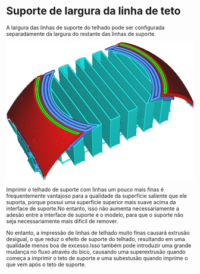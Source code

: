 Suporte de largura da linha de teto
====
A largura das linhas de suporte do telhado pode ser configurada separadamente da largura do restante das linhas de suporte.

![As linhas de teto de suporte são mais largas que o restante das linhas de suporte](../../../articles/images/support_roof_line_width.png)

Imprimir o telhado de suporte com linhas um pouco mais finas é frequentemente vantajoso para a qualidade da superfície saliente que ele suporta, porque possui uma superfície superior mais suave acima da interface de suporte.No entanto, isso não aumenta necessariamente a adesão entre a interface de suporte e o modelo, para que o suporte não seja necessariamente mais difícil de remover.

No entanto, a impressão de linhas de telhado muito finas causará extrusão desigual, o que reduz o efeito de suporte do telhado, resultando em uma qualidade menos boa de excesso.Isso também pode introduzir uma grande mudança no fluxo através do bico, causando uma superextrusão quando começa a imprimir o teto de suporte e uma subestusão quando imprime o que vem após o teto de suporte.